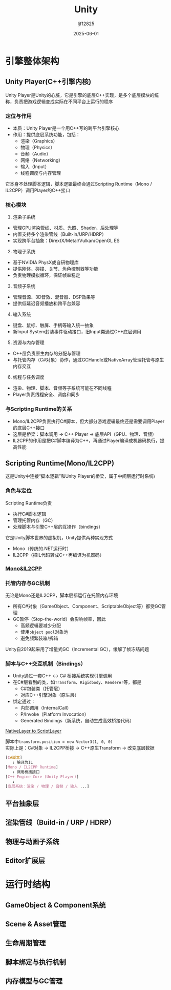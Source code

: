 ﻿---
title: "Unity"
date: 2025-06-01
categories: [Note]
tags: [Unity]
author: "ljf12825"
summary: Overview of Unity overall architecture
---
# 引擎整体架构
## Unity Player(C++引擎内核)
Unity Player是Unity的心脏，它是引擎的底层C++实现，是多个底层模块的统称，负责把游戏逻辑变成实际在不同平台上运行的程序
### 定位与作用
- 本质：Unity Player是一个用C++写的跨平台引擎核心
- 作用：提供底层系统功能，包括：
  - 渲染（Graphics）
  - 物理（Physics）
  - 音频（Audio）
  - 网络（Networking）
  - 输入（Input）
  - 线程调度与内存管理

它本身不处理脚本逻辑，脚本逻辑最终会通过Scripting Runtime（Mono / IL2CPP）调用Player的C++接口

### 核心模块
1. 渲染子系统
  - 管理GPU渲染管线、材质、光照、Shader、后处理等
  - 内置支持多个渲染管线（Built-in/URP/HDRP）
  - 实现跨平台抽象：DirextX/Metal/Vulkan/OpenGL ES
2. 物理子系统
  - 基于NVIDIA PhysX或自研物理库
  - 提供刚体、碰撞、关节、角色控制器等功能
  - 负责物理模拟循环，保证帧率稳定
3. 音频子系统
  - 管理音源、3D音效、混音器、DSP效果等
  - 提供低延迟音频播放和跨平台兼容
4. 输入系统
  - 键盘、鼠标、触屏、手柄等输入统一抽象
  - 新Input System封装事件驱动接口，旧Input类通过C++底层调用
5. 资源与内存管理
  - C++层负责原生内存的分配与管理
  - 与托管内存（C#对象）协作，通过GCHandle或NativeArray管理托管与原生内存交互
6. 线程与任务调度
  - 渲染、物理、脚本、音频等子系统可能在不同线程
  - Player负责线程安全、调度和同步

### 与Scripting Runtime的关系
- Mono/IL2CPP负责执行C#脚本，但大部分游戏逻辑最终还是需要调用Player的底层C++接口
- 这层是桥梁：脚本调用 -> C++ Player -> 底层API（GPU、物理、音频）
- IL2CPP的作用是把C#脚本编译为C++，再通过Player编译成机器码执行，提高性能

## Scripting Runtime(Mono/IL2CPP)
这是Unity中连接“脚本逻辑”和Unity Player的桥梁，属于中间层运行时系统\

### 角色与定位
Scripting Runtime负责
- 执行C#脚本逻辑
- 管理托管内存（GC）
- 处理脚本与引擎C++层的互操作（bindings）

它是Unity脚本世界的虚拟机，Unity提供两种实现方式
- Mono（传统的.NET运行时）
- IL2CPP（把IL代码转成C++再编译为机器码）

### [Mono&IL2CPP](/content/blog/Mono%20and%20IL2CPP.md)

### 托管内存与GC机制
无论是Mono还是IL2CPP，脚本层都运行在托管内存环境
- 所有C#对象（GameObject、Component、ScriptableObject等）都受GC管理
- GC暂停（Stop-the-world）会影响帧率，因此
  - 高频逻辑要减少分配
  - 使用`object pool`对象池
  - 避免频繁装箱/拆箱

Unity自2019起采用了增量式GC（Incremental GC），缓解了帧冻结问题

### 脚本与C++交互机制（Bindings）
- Unity通过一套C++ <-> C# 桥接系统实现引擎调用
- 在C#层看到的类，如`Transform`、`Rigidbody`、`Renderer`等，都是
  - C#包装类（托管层）
  - 对应C++引擎对象（原生层）
- 绑定通过：
  - 内部调用（InternalCall）
  - P/Invoke（Platform Invocation）
  - Generated Bindings（新系统，自动生成高效桥接代码）

[NativeLayer to ScriptLayer](/content/blog/Native%20Layer%20to%20Script%20Layer.md)

脚本中`transform.position = new Vector3(1, 0, 0)`\
实际上是：C#对象 -> IL2CPP桥接 -> C++原生Transform -> 改变底层数据

```css 
[C#脚本] 
   ↓ 编译为IL
[Mono / IL2CPP Runtime]
   ↓ 调用桥接接口
[C++ Engine Core (Unity Player)]
   ↓
[底层系统：渲染 / 物理 / 音频 / 输入 ...]
```

## 平台抽象层
## 渲染管线（Build-in / URP / HDRP）
## 物理与动画子系统
## Editor扩展层

# 运行时结构
## GameObject & Component系统
## Scene & Asset管理
## 生命周期管理
## 脚本绑定与执行机制
## 内存模型与GC管理
